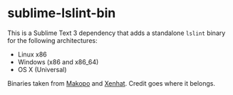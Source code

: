 # sublime-lslint-bin

This is a Sublime Text 3 dependency that adds a standalone `lslint` binary for the following architectures:

 - Linux x86
 - Windows (x86 and x86_64)
 - OS X (Universal)

Binaries taken from [Makopo](https://github.com/Makopo/lslint) and [Xenhat](https://github.com/Ociidii-Works/lslint). Credit goes where it belongs.
